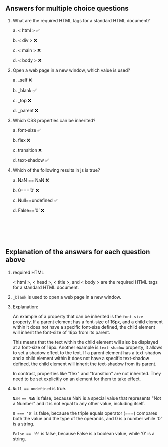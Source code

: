 ## Answers for multiple choice questions

1.	What are the required HTML tags for a standard HTML document?
    
    a. < html > ✅ 

    b.	< div > ❌

    c.	< main > ❌

    d.	< body > ❌


2. Open a web page in a new window, which value is used?
   
    a. _self ❌

    b. _blank ✅ 

    c. _top ❌

    d. _parent ❌

3.	Which CSS properties can be inherited?
    
    a. font-size ✅ 
    
    b. flex ❌
    
    c. transition ❌
    
    d. text-shadow ✅ 

4.	Which of the following results in js is true?

    a. NaN == NaN ❌
    
    b. 0===’0’ ❌
    
    c. Null==undefined ✅ 
    
    d. False==’0’ ❌

<br>
<br>
<br>
<br>

## Explanation of the answers for each question above

1. required HTML
    
    < html >, < head >, < title >, and < body > are the required HTML tags for a standard HTML document.

2.  `_blank` is used to open a web page in a new window.
   
3. Explanation:
   
   An example of a property that can be inherited is the `font-size` property. If a parent element has a font-size of 16px, and a child element within it does not have a specific font-size defined, the child element will inherit the font-size of 16px from its parent. 
   
   This means that the text within the child element will also be displayed at a font-size of 16px. Another example is `text-shadow` property, it allows to set a shadow effect to the text. If a parent element has a text-shadow and a child element within it does not have a specific text-shadow defined, the child element will inherit the text-shadow from its parent.
   
   In contrast, properties like "flex" and "transition" are not inherited. They need to be set explicitly on an element for them to take effect.


4. `Null == undefined` is true.
   
   `NaN == NaN` is false, because NaN is a special value that represents "Not a Number" and it is not equal to any other value, including itself.
   
   `0 === '0'` is false, because the triple equals operator (===) compares both the value and the type of the operands, and 0 is a number while '0' is a string.
   
   `False == '0'` is false, because False is a boolean value, while '0' is a string.